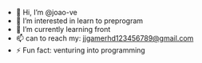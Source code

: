 - 👋 Hi, I’m @joao-ve
- 👀 I’m interested in learn to preprogram
- 🌱 I’m currently learning front
- 📫 can to reach my: jjgamerhd123456789@gmail.com
- ⚡ Fun fact: venturing into programming

<!---
joao-ve/joao-ve is a ✨ special ✨ repository because its `README.md` (this file) appears on your GitHub profile.
You can click the Preview link to take a look at your changes.
--->
